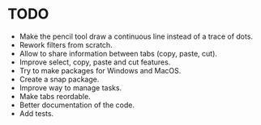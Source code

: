 # TODO
- Make the pencil tool draw a continuous line instead of a trace of dots.
- Rework filters from scratch.
- Allow to share information between tabs (copy, paste, cut).
- Improve select, copy, paste and cut features.
- Try to make packages for Windows and MacOS.
- Create a snap package.
- Improve way to manage tasks.
- Make tabs reordable.
- Better documentation of the code.
- Add tests.
